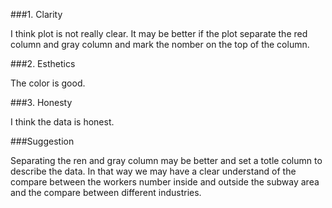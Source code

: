###1. Clarity

I think plot is not really clear. It may be better if the plot separate the red column and gray column and mark the nomber on the top of the column.

###2. Esthetics

The color is good.

###3. Honesty

I think the data is honest.

###Suggestion

Separating the ren and gray column may be better and set a totle column to describe the data. In that way we may have a clear understand of the compare between the workers number inside and outside the subway area and the compare between different industries.
